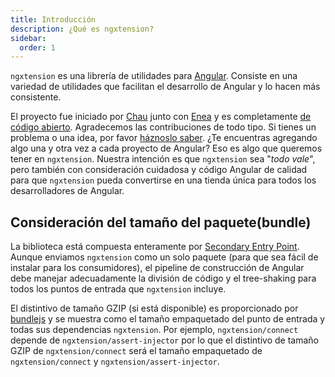 ```yaml
---
title: Introducción
description: ¿Qué es ngxtension?
sidebar:
  order: 1
---
```


`ngxtension` es una librería de utilidades para [Angular](https://angular.dev). Consiste en una variedad de utilidades que facilitan el desarrollo de Angular y lo hacen más consistente.

El proyecto fue iniciado por [Chau](https://github.com/nartc) junto con [Enea](https://twitter.com/Enea_Jahollari) y es completamente [de código abierto](https://github.com/nartc/ngxtension-platform). Agradecemos las contribuciones de todo tipo. Si tienes un problema o una idea, por favor [háznoslo saber](https://github.com/nartc/ngxtension-platform/issues/new).
¿Te encuentras agregando algo una y otra vez a cada proyecto de Angular? Eso es algo que queremos tener en `ngxtension`. Nuestra intención es que `ngxtension` sea "_todo vale_", pero también con consideración cuidadosa y código Angular de calidad para que `ngxtension` pueda convertirse en una tienda única para todos los desarrolladores de Angular.

## Consideración del tamaño del paquete(bundle)

La biblioteca está compuesta enteramente por [Secondary Entry Point](https://angular.dev/tools/libraries/angular-package-format#entrypoints-and-code-splitting). Aunque enviamos `ngxtension` como un solo paquete (para que sea fácil de instalar para los consumidores), el pipeline de construcción de Angular debe manejar adecuadamente la división de código y el tree-shaking para todos los puntos de entrada que `ngxtension` incluye.

El distintivo de tamaño GZIP (si está disponible) es proporcionado por [bundlejs](https://bundlejs.dev/) y se muestra como el tamaño empaquetado del punto de entrada y todas sus dependencias `ngxtension`. Por ejemplo, `ngxtension/connect` depende de `ngxtension/assert-injector` por lo que el distintivo de tamaño GZIP de `ngxtension/connect` será el tamaño empaquetado de `ngxtension/connect` y `ngxtension/assert-injector`.
